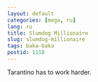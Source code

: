 ```yaml
---
layout: default
categories: [mega, ru]
lang: ru
title: Slumdog Millionaire
slug: slumdog-millionaire
tags: baka-baka 
postid: 1118
---
```

Tarantino has to work harder.